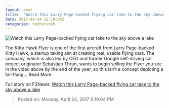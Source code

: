 ```yaml
---
layout: post
title:  "Watch this Larry Page-backed flying car take to the sky above a lake"
date: 2017-04-24 12:19:04Z
categories: techcrunch
---
```


![Watch this Larry Page-backed flying car take to the sky above a lake](https://tctechcrunch2011.files.wordpress.com/2017/04/kitty-hawk-flyer-compressor.gif?w=640&h=360&crop=1)

The Kitty Hawk Flyer is one of the first aircraft from Larry Page-backed Kitty Hawk, a startup taking aim at creating real, usable flying cars. The company, which is also led by CEO and former Google self-driving car project originator Sebastian Thrun, wants to begin selling the Flyer you see in the video above by the end of the year, so this isn’t a concept depicting a far-flung… Read More


Full story on F3News: [Watch this Larry Page-backed flying car take to the sky above a lake](http://www.f3nws.com/n/uEjnDD)

> Posted on: Monday, April 24, 2017 5:19:04 PM
